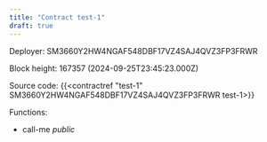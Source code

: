 ```yaml
---
title: "Contract test-1"
draft: true
---
```

Deployer: SM3660Y2HW4NGAF548DBF17VZ4SAJ4QVZ3FP3FRWR


 



Block height: 167357 (2024-09-25T23:45:23.000Z)

Source code: {{<contractref "test-1" SM3660Y2HW4NGAF548DBF17VZ4SAJ4QVZ3FP3FRWR test-1>}}

Functions:

* call-me _public_
